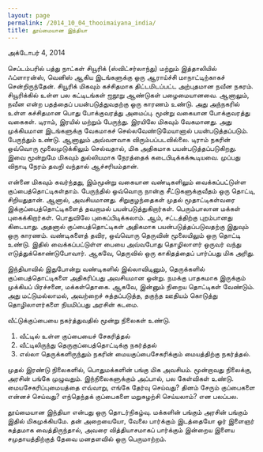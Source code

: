 ```yaml
---
layout: page
permalink: /2014_10_04_thooimaiyana_india/
title: தூய்மையான இந்தியா
---
```

அக்டோபர் 4, 2014

செப்டம்பரில் பத்து நாட்கள் சியூரிக் (ஸ்விட்சர்லாந்து) மற்றும் இத்தாலியில் ஃப்ளாரன்ஸ், வெனிஸ் ஆகிய இடங்களுக்கு ஒரு ஆராய்ச்சி மாநாட்டிற்காகச் சென்றிருந்தேன். சியூரிக் மிகவும் கச்சிதமாக திட்டமிடப்பட்ட அற்புதமான நவீன நகரம். சியூரிக்கில் உள்ள பல கட்டிடங்கள் ஐநூறு ஆண்டுகள் பழைமையானவை. ஆனாலும், நவீன என்ற பதத்தைப் பயன்படுத்துவதற்கு ஒரு காரணம் உண்டு. அது அந்நகரில் உள்ள கச்சிதமான பொது போக்குவரத்து அமைப்பு. மூன்று வகையான போக்குவரத்து வகைகள். டிராம், இரயில் மற்றும் பேருந்து. இரயிலே மிகவும் வேகமானது. அது முக்கியமான இடங்களுக்கு வேகமாகச் செல்லவேண்டுமேயானால் பயன்படுத்தப்படும். பேருந்தும் உண்டு. ஆனாலும் அவ்வளவாக விரும்பப்படவில்லை. டிராம் நகரின் ஒவ்வொரு மூலைமுடுக்கிலும் செல்வதால், மிக அதிகமாக பயன்படுத்தப்படுகிறது. இவை மூன்றுமே மிகவும் துல்லியமாக நேரத்தைக் கடைபிடிக்கக்கூடியவை. முப்பது விநாடி நேரம் தவறி வந்தால் ஆச்சரியம்தான்.

என்னை மிகவும் கவர்ந்தது, இம்மூன்று வகையான வண்டிகளிலும் வைக்கப்பட்டுள்ள குப்பைத்தொட்டிகள்தாம். பேருந்தில் ஒவ்வொரு நான்கு சீட்டுகளுக்குவீதம் ஒரு தொட்டி, சிறியதுதான். ஆனால், அவசியமானது. சிறுகுழந்தைகள் முதல் மூதாட்டிகள்வரை இக்குப்பைத்தொட்டிகளைத் தவறாமல் பயன்படுத்துகிறார்கள். பெரும்பாலான மக்கள் புகைக்கிறார்கள். பொதுவிலே புகைப்பிடிக்கலாம். ஆம், சட்டத்திற்கு புறம்பானது கிடையாது. அதனால் குப்பைத்தொட்டிகள் அதிகமாக பயன்படுத்தப்படுவதற்கு இதுவும் ஒரு காரணம். வண்டிகளைத் தவிர, ஒவ்வொரு தெருவின் மூலையிலும் ஒரு தொட்டி உண்டு. இதில் வைக்கப்பட்டுள்ள பையை அவ்வபோது தொழிலாளர் ஒருவர் வந்து எடுத்துக்கொண்டுபோவார். ஆகவே, தெருவில் ஒரு காகிதத்தைப் பார்ப்பது மிக அரிது.

இந்தியாவில் இதுபோன்று வண்டிகளில் இல்லாவிடினும், தெருக்களில் குப்பைத்தொட்டிகளை அதிகரிப்பது அவசியமான ஒன்று. நமக்கு பாதகமாக இருக்கும் முக்கியப் பிரச்சனை, மக்கள்தொகை. ஆகவே, இன்னும் நிறைய தொட்டிகள் வேண்டும். அது மட்டுமல்லாமல், அவற்றைச் சுத்தப்படுத்த, தகுந்த ஊதியம் கொடுத்து தொழிலாளர்களை நியமிப்பது அரசின் கடமை.

வீட்டுக்குப்பையை நகர்த்துவதில் மூன்று நிலைகள் உண்டு.
1. வீட்டில் உள்ள குப்பையைச் சேகரித்தல்
2. வீட்டிலிருந்து தெருகுப்பைத்தொட்டிக்கு நகர்த்தல்
3. எல்லா தெருக்களிருந்தும் நகரின் மையகுப்பைசேகரிக்கும் மையத்திற்கு நகர்த்தல்.

முதல் இரண்டு நிலைகளில், பொதுமக்களின் பங்கு மிக அவசியம். மூன்றாவது நிலைக்கு, அரசின் பங்கே முழுவதும். இந்நிலைகளுக்கும் அப்பால், பல கேள்விகள் உண்டு. மையசேகரிப்புமையத்தை எவ்வாறு, எங்கே தேர்வு செய்வது? தினம் சேரும் குப்பைகளை என்னச் செய்வது? எந்தெந்தக் குப்பைகளை மறுசுழற்சி செய்யலாம்? என பலப்பல.

தூய்மையான இந்தியா என்பது ஒரு தொடர்நிகழ்வு. மக்களின் பங்கும் அரசின் பங்கும் இதில் மிகமுக்கியமே. தன் அறையையோ, வேலை பார்க்கும் இடத்தையோ ஓர் இளைஞர் சுத்தமாக வைத்திருந்தால், அவரை வித்தியாசமாகப் பார்க்கும் இன்றைய இளைய சமுதாயத்திற்குத் தேவை மனதளவில் ஒரு பெருமாற்றம்.
